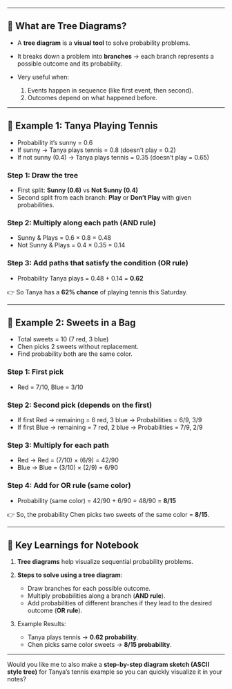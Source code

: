 
---

## 🔑 What are Tree Diagrams?

* A **tree diagram** is a **visual tool** to solve probability problems.
* It breaks down a problem into **branches** → each branch represents a possible outcome and its probability.
* Very useful when:

  1. Events happen in sequence (like first event, then second).
  2. Outcomes depend on what happened before.

---

## 🏸 Example 1: Tanya Playing Tennis

* Probability it’s sunny = 0.6
* If sunny → Tanya plays tennis = 0.8 (doesn’t play = 0.2)
* If not sunny (0.4) → Tanya plays tennis = 0.35 (doesn’t play = 0.65)

### Step 1: Draw the tree

* First split: **Sunny (0.6)** vs **Not Sunny (0.4)**
* Second split from each branch: **Play** or **Don’t Play** with given probabilities.

### Step 2: Multiply along each path (AND rule)

* Sunny & Plays = 0.6 × 0.8 = 0.48
* Not Sunny & Plays = 0.4 × 0.35 = 0.14

### Step 3: Add paths that satisfy the condition (OR rule)

* Probability Tanya plays = 0.48 + 0.14 = **0.62**

👉 So Tanya has a **62% chance** of playing tennis this Saturday.

---

## 🍬 Example 2: Sweets in a Bag

* Total sweets = 10 (7 red, 3 blue)
* Chen picks 2 sweets without replacement.
* Find probability both are the same color.

### Step 1: First pick

* Red = 7/10, Blue = 3/10

### Step 2: Second pick (depends on the first)

* If first Red → remaining = 6 red, 3 blue → Probabilities = 6/9, 3/9
* If first Blue → remaining = 7 red, 2 blue → Probabilities = 7/9, 2/9

### Step 3: Multiply for each path

* Red → Red = (7/10) × (6/9) = 42/90
* Blue → Blue = (3/10) × (2/9) = 6/90

### Step 4: Add for OR rule (same color)

* Probability (same color) = 42/90 + 6/90 = 48/90 = **8/15**

👉 So, the probability Chen picks two sweets of the same color = **8/15**.

---

## 📌 Key Learnings for Notebook

1. **Tree diagrams** help visualize sequential probability problems.
2. **Steps to solve using a tree diagram**:

   * Draw branches for each possible outcome.
   * Multiply probabilities along a branch (**AND rule**).
   * Add probabilities of different branches if they lead to the desired outcome (**OR rule**).
3. Example Results:

   * Tanya plays tennis → **0.62 probability**.
   * Chen picks same color sweets → **8/15 probability**.

---



Would you like me to also make a **step-by-step diagram sketch (ASCII style tree)** for Tanya’s tennis example so you can quickly visualize it in your notes?
